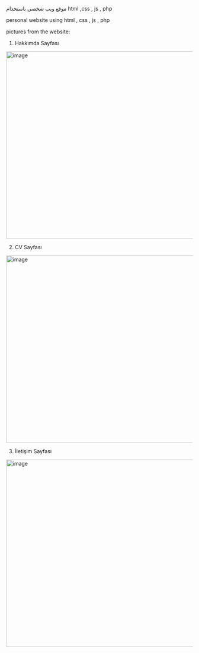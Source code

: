 موقع ويب شخصي باستخدام html ,css , js , php 

personal website using html , css , js , php 


pictures from the website:
1. Hakkımda Sayfası 
<img width="945" height="504" alt="image" src="https://github.com/user-attachments/assets/a0c40611-b69a-4a70-91e8-6e8fc054881a" />


2. CV Sayfası
<img width="945" height="504" alt="image" src="https://github.com/user-attachments/assets/21aa8214-4067-421f-b59a-a2c3cdd8dd03" />


3. İletişim Sayfası
<img width="945" height="504" alt="image" src="https://github.com/user-attachments/assets/09fc2049-554e-4b69-9738-4bede766e56a" />

